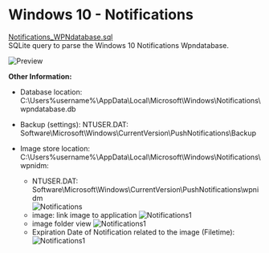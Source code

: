 
<!-- saved from url=(0059) https://kacos2000.github.io/Win10-Research/Notifications/ --> 

# Windows 10 - Notifications #

  [Notifications_WPNdatabase.sql](https://github.com/kacos2000/Win10-Research/blob/master/Notifications/Notifications_WPNdatabase.sql)<br> SQLite query to parse the Windows 10 Notifications Wpndatabase.
  
  ![Preview](https://raw.githubusercontent.com/kacos2000/Win10-Research/master/Notifications/Not.JPG)
  
  **Other Information:**
  
  - Database location: C:\Users\%username%\AppData\Local\Microsoft\Windows\Notifications\wpndatabase.db  
  - Backup (settings): NTUSER.DAT: Software\Microsoft\Windows\CurrentVersion\PushNotifications\Backup  
  - Image store location: C:\Users\%username%\AppData\Local\Microsoft\Windows\Notifications\wpnidm:
  
     - NTUSER.DAT: Software\Microsoft\Windows\CurrentVersion\PushNotifications\wpnidm   
     ![Notifications](https://raw.githubusercontent.com/kacos2000/Win10-Research/master/Notifications/wpnidm.JPG)
     - image: link image to application 
     ![Notifications1](https://raw.githubusercontent.com/kacos2000/Win10-Research/master/Notifications/wpnidm1.JPG)
     - image folder view
     ![Notifications1](https://raw.githubusercontent.com/kacos2000/Win10-Research/master/Notifications/wpnidm2.JPG)
     - Expiration Date of Notification related to the image (Filetime):<br>
     ![Notifications1](https://raw.githubusercontent.com/kacos2000/Win10-Research/master/Notifications/wpnidm3.JPG)
